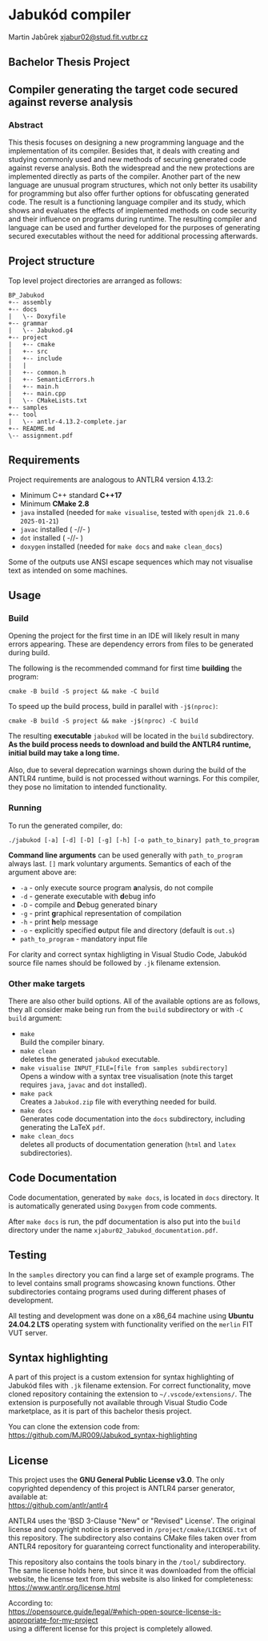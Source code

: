# Jabukód compiler

Martin Jabůrek
xjabur02@stud.fit.vutbr.cz

## Bachelor Thesis Project
## Compiler generating the target code secured against reverse analysis

### Abstract

This thesis focuses on designing a new programming language and the implementation of
its compiler. Besides that, it deals with creating and studying commonly used and new
methods of securing generated code against reverse analysis. Both the widespread and
the new protections are implemented directly as parts of the compiler. Another part of
the new language are unusual program structures, which not only better its usability for
programming but also offer further options for obfuscating generated code. The result is
a functioning language compiler and its study, which shows and evaluates the effects of
implemented methods on code security and their influence on programs during runtime.
The resulting compiler and language can be used and further developed for the purposes of
generating secured executables without the need for additional processing afterwards.

## Project structure

Top level project directories are arranged as follows:

```
BP_Jabukod
+-- assembly
+-- docs
|   \-- Doxyfile
+-- grammar
|   \-- Jabukod.g4
+-- project
|   +-- cmake
|   +-- src
|   +-- include
|   |
|   +-- common.h
|   +-- SemanticErrors.h
|   +-- main.h
|   +-- main.cpp
|   \-- CMakeLists.txt
+-- samples
+-- tool
|   \-- antlr-4.13.2-complete.jar
+-- README.md
\-- assignment.pdf
```

## Requirements

Project requirements are analogous to ANTLR4 version 4.13.2:

- Minimum C++ standard <b>C++17</b>
- Minimum <b>CMake 2.8</b>
- `java` installed (needed for `make visualise`, tested with `openjdk 21.0.6 2025-01-21`)
- `javac` installed ( -//- )
- `dot` installed ( -//- )
- `doxygen` installed (needed for `make docs` and `make clean_docs`)

Some of the outputs use ANSI escape sequences which may not visualise text as
intended on some machines.

## Usage

### Build

Opening the project for the first time in an IDE will likely result in many errors appearing.
These are dependency errors from files to be generated during build.

The following is the recommended command for first time <b>building</b> the program:

`cmake -B build -S project && make -C build`<br>

To speed up the build process, build in parallel with `-j$(nproc)`:

`cmake -B build -S project && make -j$(nproc) -C build`<br>

The resulting <b>executable</b> `jabukod` will be located in the `build` subdirectory.
<b>
As the build process needs to download and build the ANTLR4 runtime, initial
build may take a long time.
</b>
</br>
</br>
Also, due to several deprecation warnings shown during the build of the ANTLR4 runtime,
build is not processed without warnings. For this compiler, they pose no
limitation to intended functionality.

### Running

To run the generated compiler, do:

`./jabukod [-a] [-d] [-D] [-g] [-h] [-o path_to_binary] path_to_program`

<b>Command line arguments</b> can be used generally with `path_to_program` always last.
`[]` mark voluntary arguments. Semantics of each of the argument above are:

- `-a` - only execute source program <b>a</b>nalysis, do not compile
- `-d` - generate executable with <b>d</b>ebug info
- `-D` - compile and <b>D</b>ebug generated binary
- `-g` - print <b>g</b>raphical representation of compilation
- `-h` - print <b>h</b>elp message
- `-o` - explicitly specified <b>o</b>utput file and directory (default is `out.s`)
- `path_to_program` - mandatory input file

For clarity and correct syntax highligting in Visual Studio Code,
Jabukód source file names should be followed by `.jk` filename extension.

### Other make targets

There are also other build options. All of the available options are as follows, they all consider make being run from
the `build` subdirectory or with `-C build` argument:
- `make` <br> Build the compiler binary.
- `make clean` <br> deletes the generated `jabukod` executable.
- `make visualise INPUT_FILE=[file from samples subdirectory]` <br> Opens a window
with a syntax tree visualisation (note this target requires `java`, `javac` and `dot` installed).
- `make pack` <br> Creates a `Jabukod.zip` file with everything needed for build.
- `make docs` <br> Generates code documentation into the `docs` subdirectory, including generating
the LaTeX `pdf`.
- `make clean_docs` <br> deletes all products of documentation generation (`html` and `latex` subdirectories).

## Code Documentation

Code documentation, generated by `make docs`, is located in `docs` directory.
It is automatically generated using `Doxygen` from code comments.

After `make docs` is run, the pdf documentation is also put into the `build` directory
under the name `xjabur02_Jabukod_documentation.pdf`.

## Testing

In the `samples` directory you can find a large set of example programs. The to level contains
small programs showcasing known functions. Other subdirectories containg programs used during different phases
of development.

All testing and development was done on a x86_64 machine using <b>Ubuntu 24.04.2 LTS</b> operating
system with functionality verified on the `merlin` FIT VUT server.

## Syntax highlighting

A part of this project is a custom extension for syntax highlighting of Jabukód files
with `.jk` filename extension. For correct functionality, move cloned repository containing the extension
to `~/.vscode/extensions/`. The extension is purposefully not available through Visual Studio
Code marketplace, as it is part of this bachelor thesis project.

You can clone the extension code from: <br/>
https://github.com/MJR009/Jabukod_syntax-highlighting

## License

This project uses the <b>GNU General Public License v3.0</b>. The only copyrighted dependency of this project is
ANTLR4 parser generator, available at: <br/>
https://github.com/antlr/antlr4

ANTLR4 uses the 'BSD 3-Clause "New" or "Revised" License'.
The original license and copyright notice is preserved in `/project/cmake/LICENSE.txt` of this
repository. The subdirectory also contains CMake files taken
over from ANTLR4 repository for guaranteing correct functionality and interoperability.

This repository also contains the tools binary in the `/tool/` subdirectory.
The same license holds here, but since it was downloaded from the official website,
the license text from this website is also linked for completeness: <br/>
https://www.antlr.org/license.html

According to: <br/>
https://opensource.guide/legal/#which-open-source-license-is-appropriate-for-my-project <br/>
using a different license for this project is completely allowed.

